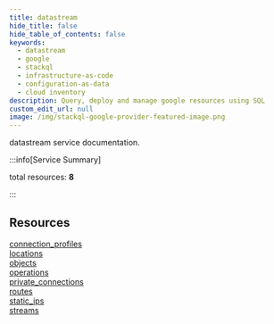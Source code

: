 ```yaml
---
title: datastream
hide_title: false
hide_table_of_contents: false
keywords:
  - datastream
  - google
  - stackql
  - infrastructure-as-code
  - configuration-as-data
  - cloud inventory
description: Query, deploy and manage google resources using SQL
custom_edit_url: null
image: /img/stackql-google-provider-featured-image.png
---
```


datastream service documentation.

:::info[Service Summary]

total resources: __8__  

:::

## Resources
<div class="row">
<div class="providerDocColumn">
<a href="/datastream/connection_profiles/">connection_profiles</a><br />
<a href="/datastream/locations/">locations</a><br />
<a href="/datastream/objects/">objects</a><br />
<a href="/datastream/operations/">operations</a>
</div>
<div class="providerDocColumn">
<a href="/datastream/private_connections/">private_connections</a><br />
<a href="/datastream/routes/">routes</a><br />
<a href="/datastream/static_ips/">static_ips</a><br />
<a href="/datastream/streams/">streams</a>
</div>
</div>